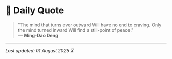 # 📜 Daily Quote

> "The mind that turns ever outward Will have no end to craving. Only the mind turned inward Will find a still-point of peace."  
> — **Ming-Dao Deng**

---

_Last updated: 01 August 2025 ⏳_
